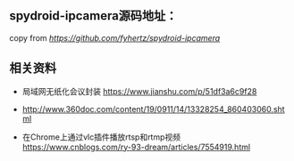 ## spydroid-ipcamera源码地址：
copy from *https://github.com/fyhertz/spydroid-ipcamera*


## 相关资料
* 局域网无纸化会议封装
https://www.jianshu.com/p/51df3a6c9f28

* http://www.360doc.com/content/19/0911/14/13328254_860403060.shtml

* 在Chrome上通过vlc插件播放rtsp和rtmp视频
https://www.cnblogs.com/ry-93-dream/articles/7554919.html




